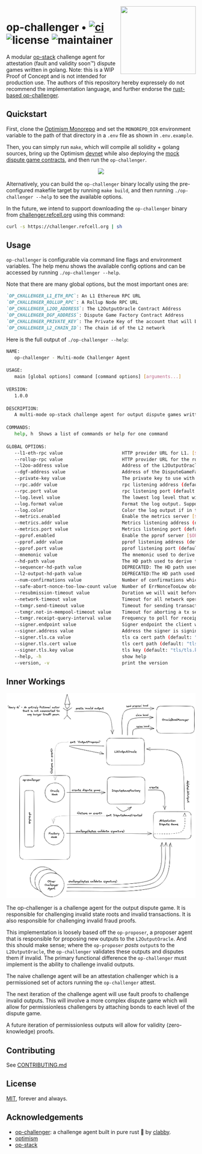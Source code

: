 <img align="right" width="200" height="180" top="100" src="./public/op-gopher.png">

# op-challenger • [![ci](https://github.com/refcell/op-challenger/actions/workflows/ci.yml/badge.svg?label=ci)](https://github.com/refcell/op-challenger/actions/workflows/ci.yml) ![license](https://img.shields.io/badge/License-MIT-green.svg?label=license) ![maintainer](https://img.shields.io/badge/maintainer-refcell-orange.svg?label=maintainer)

A modular [op-stack](https://stack.optimism.io/) challenge agent for attestation (fault and validity soon™) dispute games written in golang. Note: this is a WIP Proof of Concept and is not intended for production use. The authors of this repository hereby expressely do not recommend the implementation language, and further endorse the [rust-based op-challenger](https://github.com/clabby/op-challenger).

## Quickstart

First, clone the [Optimism Monorepo](https://github.com/ethereum-optimism/optimism) and set the `MONOREPO_DIR` environment variable to the path of that directory in a `.env` file as shown in `.env.example`.

Then, you can simply run `make`, which will compile all solidity + golang sources, bring up the Optimism [devnet](https://github.com/ethereum-optimism/optimism/blob/develop/ops-bedrock/devnet-up.sh) while also deploying the [mock dispute game contracts](./contracts), and then run the `op-challenger`. 

<p align="center">
  <img width="300px" src="./public/op-gopher.jpeg" />
</p>

Alternatively, you can build the `op-challenger` binary locally using the pre-configured makefile target by running `make build`, and then running `./op-challenger --help` to see the available options.

In the future, we intend to support downloading the `op-challenger` binary from [challenger.refcell.org](https://challenger.refcell.org) using this command:

```bash
curl -s https://challenger.refcell.org | sh
```

## Usage

`op-challenger` is configurable via command line flags and environment variables. The help menu shows the available config options and can be accessed by running `./op-challenger --help`.

Note that there are many global options, but the most important ones are:

```md
`OP_CHALLENGER_L1_ETH_RPC`: An L1 Ethereum RPC URL
`OP_CHALLENGER_ROLLUP_RPC`: A Rollup Node RPC URL
`OP_CHALLENGER_L2OO_ADDRESS`: The L2OutputOracle Contract Address
`OP_CHALLENGER_DGF_ADDRESS`: Dispute Game Factory Contract Address
`OP_CHALLENGER_PRIVATE_KEY`: The Private Key of the account that will be used to send challenge transactions
`OP_CHALLENGER_L2_CHAIN_ID`: The chain id of the L2 network
```

Here is the full output of `./op-challenger --help`:

```bash
NAME:
   op-challenger - Multi-mode Challenger Agent

USAGE:
   main [global options] command [command options] [arguments...]

VERSION:
   1.0.0

DESCRIPTION:
   A multi-mode op-stack challenge agent for output dispute games written in golang.

COMMANDS:
   help, h  Shows a list of commands or help for one command

GLOBAL OPTIONS:
   --l1-eth-rpc value                      HTTP provider URL for L1. [$OP_CHALLENGER_L1_ETH_RPC]
   --rollup-rpc value                      HTTP provider URL for the rollup node. [$OP_CHALLENGER_ROLLUP_RPC]
   --l2oo-address value                    Address of the L2OutputOracle contract. [$OP_CHALLENGER_L2OO_ADDRESS]
   --dgf-address value                     Address of the DisputeGameFactory contract. [$OP_CHALLENGER_DGF_ADDRESS]
   --private-key value                     The private key to use with the service. Must not be used with mnemonic. [$OP_CHALLENGER_PRIVATE_KEY]
   --rpc.addr value                        rpc listening address (default: "0.0.0.0") [$OP_CHALLENGER_RPC_ADDR]
   --rpc.port value                        rpc listening port (default: 8545) [$OP_CHALLENGER_RPC_PORT]
   --log.level value                       The lowest log level that will be output (default: "info") [$OP_CHALLENGER_LOG_LEVEL]
   --log.format value                      Format the log output. Supported formats: 'text', 'terminal', 'logfmt', 'json', 'json-pretty', (default: "text") [$OP_CHALLENGER_LOG_FORMAT]
   --log.color                             Color the log output if in terminal mode [$OP_CHALLENGER_LOG_COLOR]
   --metrics.enabled                       Enable the metrics server [$OP_CHALLENGER_METRICS_ENABLED]
   --metrics.addr value                    Metrics listening address (default: "0.0.0.0") [$OP_CHALLENGER_METRICS_ADDR]
   --metrics.port value                    Metrics listening port (default: 7300) [$OP_CHALLENGER_METRICS_PORT]
   --pprof.enabled                         Enable the pprof server [$OP_CHALLENGER_PPROF_ENABLED]
   --pprof.addr value                      pprof listening address (default: "0.0.0.0") [$OP_CHALLENGER_PPROF_ADDR]
   --pprof.port value                      pprof listening port (default: 6060) [$OP_CHALLENGER_PPROF_PORT]
   --mnemonic value                        The mnemonic used to derive the wallets for either the service [$OP_CHALLENGER_MNEMONIC]
   --hd-path value                         The HD path used to derive the sequencer wallet from the mnemonic. The mnemonic flag must also be set. [$OP_CHALLENGER_HD_PATH]
   --sequencer-hd-path value               DEPRECATED: The HD path used to derive the sequencer wallet from the mnemonic. The mnemonic flag must also be set. [$OP_BATCHER_SEQUENCER_HD_PATH]
   --l2-output-hd-path value               DEPRECATED:The HD path used to derive the l2output wallet from the mnemonic. The mnemonic flag must also be set. [$OP_PROPOSER_L2_OUTPUT_HD_PATH]
   --num-confirmations value               Number of confirmations which we will wait after sending a transaction (default: 10) [$OP_CHALLENGER_NUM_CONFIRMATIONS]
   --safe-abort-nonce-too-low-count value  Number of ErrNonceTooLow observations required to give up on a tx at a particular nonce without receiving confirmation (default: 3) [$OP_CHALLENGER_SAFE_ABORT_NONCE_TOO_LOW_COUNT]
   --resubmission-timeout value            Duration we will wait before resubmitting a transaction to L1 (default: 48s) [$OP_CHALLENGER_RESUBMISSION_TIMEOUT]
   --network-timeout value                 Timeout for all network operations (default: 2s) [$OP_CHALLENGER_NETWORK_TIMEOUT]
   --txmgr.send-timeout value              Timeout for sending transactions. If 0 it is disabled. (default: 0s) [$OP_CHALLENGER_TXMGR_TX_SEND_TIMEOUT]
   --txmgr.not-in-mempool-timeout value    Timeout for aborting a tx send if the tx does not make it to the mempool. (default: 2m0s) [$OP_CHALLENGER_TXMGR_TX_NOT_IN_MEMPOOL_TIMEOUT]
   --txmgr.receipt-query-interval value    Frequency to poll for receipts (default: 12s) [$OP_CHALLENGER_TXMGR_RECEIPT_QUERY_INTERVAL]
   --signer.endpoint value                 Signer endpoint the client will connect to [$OP_CHALLENGER_SIGNER_ENDPOINT]
   --signer.address value                  Address the signer is signing transactions for [$OP_CHALLENGER_SIGNER_ADDRESS]
   --signer.tls.ca value                   tls ca cert path (default: "tls/ca.crt") [$OP_CHALLENGER_SIGNER_TLS_CA]
   --signer.tls.cert value                 tls cert path (default: "tls/tls.crt") [$OP_CHALLENGER_SIGNER_TLS_CERT]
   --signer.tls.key value                  tls key (default: "tls/tls.key") [$OP_CHALLENGER_SIGNER_TLS_KEY]
   --help, -h                              show help
   --version, -v                           print the version
```


## Inner Workings

<img src="./public/op-challenger.png" />

The op-challenger is a challenge agent for the output dispute game. It is responsible for challenging invalid state roots and invalid transactions. It is also responsible for challenging invalid fraud proofs.

This implementation is loosely based off the `op-proposer`, a proposer agent that is responsible for proposing new outputs to the `L2OutputOracle`. And this should make sense; where the `op-proposer` _posts_ `output`s to the `L2OutputOracle`, the `op-challenger` validates these outputs and disputes them if invalid. The primary functional difference the `op-challenger` must implement is the ability to challenge invalid outputs.

The naive challenge agent will be an attestation challenger which is a permissioned set of actors running the `op-challenger` attest.

The next iteration of the challenge agent will use fault proofs to challenge invalid outputs. This will involve a more complex dispute game which will allow for permissionless challengers by attaching bonds to each level of the dispute game.

A future iteration of permissionless outputs will allow for validity (zero-knowledge) proofs.


## Contributing

See [CONTRIBUTING.md](./CONTRIBUTING.md)


## License

[MIT](./LICENSE.md), forever and always.


## Acknowledgements

- [op-challenger](https://github.com/clabby/op-challenger): a challenge agent built in pure rust 🦀 by [clabby](https://github.com/clabby).
- [optimism](https://github.com/ethereum-optimism/optimism)
- [op-stack](https://stack.optimism.io/)
